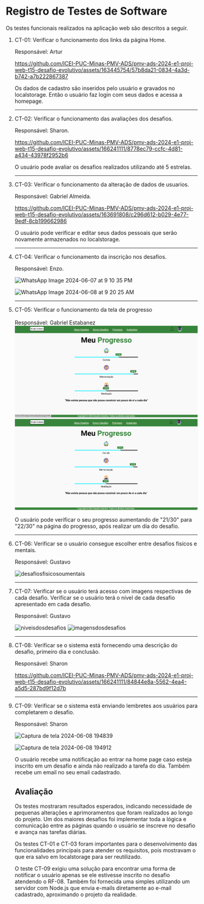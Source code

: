 # Registro de Testes de Software

Os testes funcionais realizados na aplicação web são descritos a seguir.

<ol>
  <li> CT-01: Verificar o funcionamento dos links da página Home.

  Responsável: Artur
  

https://github.com/ICEI-PUC-Minas-PMV-ADS/pmv-ads-2024-e1-proj-web-t15-desafio-evolutivo/assets/163445754/57b8da21-0834-4a3d-b742-a7b222867387

Os dados de cadastro são inseridos pelo usuário e gravados no localstorage. Então o usuário faz login com seus dados e acessa a homepage.
  </li>

<hr>


  <li> CT-02: Verificar o funcionamento das avaliações dos desafios.

  Responsável: Sharon.


https://github.com/ICEI-PUC-Minas-PMV-ADS/pmv-ads-2024-e1-proj-web-t15-desafio-evolutivo/assets/166241111/8778ec79-ccfc-4d81-a434-43978f2952b6

O usuário pode avaliar os desafios realizados utilizando até 5 estrelas.

  </li>
  <hr>

  <li> CT-03: Verificar o funcionamento da alteração de dados de usuarios.

  Responsável: Gabriel Almeida.


https://github.com/ICEI-PUC-Minas-PMV-ADS/pmv-ads-2024-e1-proj-web-t15-desafio-evolutivo/assets/163691808/c296d612-b029-4e77-9edf-8cb199662986

O usuário pode verificar e editar seus dados pessoais que serão novamente armazenados no localstorage.

  </li>
   <hr>

  <li> CT-04: Verificar o funcionamento da inscrição nos desafios.

  Responsável: Enzo.

![WhatsApp Image 2024-06-07 at 9 10 35 PM](https://github.com/ICEI-PUC-Minas-PMV-ADS/pmv-ads-2024-e1-proj-web-t15-desafio-evolutivo/assets/166241111/eff1fe4b-3547-4b1f-b826-f177f91a7151)


![WhatsApp Image 2024-06-08 at 9 20 25 AM](https://github.com/ICEI-PUC-Minas-PMV-ADS/pmv-ads-2024-e1-proj-web-t15-desafio-evolutivo/assets/166241111/7bdf88b3-1fb5-4cf9-aed1-60858aa94adb)


  </li>
  <hr>
  
<li> CT-05: Verificar o funcionamento da tela de progresso
<br>
<br>Responsável: Gabriel Estabanez
<br>
<img src='img/Captura%20de%20tela%202024-06-06%20200041.png'  >
<br>
<img src='img/Captura%20de%20tela%202024-06-06%20200108.png'  ><br>

O usuário pode verificar o seu progresso aumentando de "21/30" para "22/30" na página do progresso, após realizar um dia do desafio.

</li>
<hr>


  
  <li> CT-06: Verificar se o usuário consegue escolher entre desafios fisícos e mentais.

  Responsável: Gustavo
  
![desafiosfisicosoumentais](https://github.com/ICEI-PUC-Minas-PMV-ADS/pmv-ads-2024-e1-proj-web-t15-desafio-evolutivo/assets/166300104/40ec67f9-66ce-44a0-a2a5-3038fdd3309c)

  </li>

<hr>


  <li> CT-07: Verificar se o usuário terá acesso com imagens respectivas de cada desafio. Verificar se o usuário terá o nível de cada desafio apresentado em cada desafio.

  Responsável: Gustavo
  
![niveisdosdesafios](https://github.com/ICEI-PUC-Minas-PMV-ADS/pmv-ads-2024-e1-proj-web-t15-desafio-evolutivo/assets/166300104/f3a7122f-41f8-4048-a7af-b39b8a580924)
![imagensdosdesafios](https://github.com/ICEI-PUC-Minas-PMV-ADS/pmv-ads-2024-e1-proj-web-t15-desafio-evolutivo/assets/166300104/9041e657-05d5-4147-86fe-bef82339cc46)

  </li>

<hr>
  <li> CT-08: Verificar se o sistema está fornecendo uma descrição do desafio, primeiro dia e conclusão.

  Responsável: Sharon
  


https://github.com/ICEI-PUC-Minas-PMV-ADS/pmv-ads-2024-e1-proj-web-t15-desafio-evolutivo/assets/166241111/84844e8a-5562-4ea4-a5d5-287bd9f12d7b



  </li>
<hr>
  <li> CT-09: Verificar se o sistema está enviando lembretes aos usuários para completarem o desafio.

  Responsável: Sharon
  

![Captura de tela 2024-06-08 194839](https://github.com/ICEI-PUC-Minas-PMV-ADS/pmv-ads-2024-e1-proj-web-t15-desafio-evolutivo/assets/166241111/8f13576f-dba9-4244-aee7-eb8a0dac0690)



![Captura de tela 2024-06-08 194912](https://github.com/ICEI-PUC-Minas-PMV-ADS/pmv-ads-2024-e1-proj-web-t15-desafio-evolutivo/assets/166241111/237ffea5-aeb7-4f3e-9fed-2a78bef703f7)

O usuário recebe uma notificação ao entrar na home page caso esteja inscrito em um desafio e ainda não realizado a tarefa do dia. Também recebe um email no seu email cadastrado.



  </li>
  
## Avaliação

Os testes mostraram resultados esperados, indicando necessidade de pequenas alterações e aprimoramentos que foram realizados ao longo do projeto. Um dos maiores desafios foi implementar toda a lógica e comunicação entre as páginas quando o usuário se inscreve no desafio e avança nas tarefas diárias. 

Os testes CT-01 e CT-03 foram importantes para o desenvolvimento das funcionalidades principais para atender os requisitos, pois mostravam o que era salvo em localstorage para ser reutilizado.

O teste CT-09 exigiu uma solução para encontrar uma forma de notificar o usuário apenas se ele estivesse inscrito no desafio atendendo o RF-08. Também foi fornecida uma simples utilizando um servidor com Node.js que envia e-mails diretamente ao e-mail cadastrado, aproximando o projeto da realidade.
